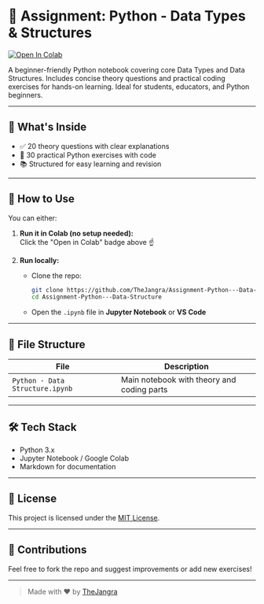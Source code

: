 # 🧠 Assignment: Python - Data Types & Structures

[![Open In Colab](https://colab.research.google.com/assets/colab-badge.svg)](https://colab.research.google.com/github/TheJangra/Assignment-Python---Data-Structure/blob/main/Python%20-%20Data%20Structure.ipynb)

A beginner-friendly Python notebook covering core Data Types and Data Structures. Includes concise theory questions and practical coding exercises for hands-on learning. Ideal for students, educators, and Python beginners.

---

## 📘 What's Inside

- ✅ 20 theory questions with clear explanations  
- 🧪 30 practical Python exercises with code  
- 📚 Structured for easy learning and revision

---

## 🚀 How to Use

You can either:

1. **Run it in Colab (no setup needed):**  
   Click the "Open in Colab" badge above ☝️

2. **Run locally:**  
   - Clone the repo:
     ```bash
     git clone https://github.com/TheJangra/Assignment-Python---Data-Structure.git
     cd Assignment-Python---Data-Structure
     ```
   - Open the `.ipynb` file in **Jupyter Notebook** or **VS Code**

---

## 📁 File Structure

| File                             | Description                                  |
|----------------------------------|----------------------------------------------|
| `Python - Data Structure.ipynb`  | Main notebook with theory and coding parts   |

---

## 🛠 Tech Stack

- Python 3.x  
- Jupyter Notebook / Google Colab  
- Markdown for documentation

---

## 📄 License

This project is licensed under the [MIT License](LICENSE).

---

## 🙌 Contributions

Feel free to fork the repo and suggest improvements or add new exercises!

---

> Made with ❤️ by [TheJangra](https://github.com/TheJangra)
